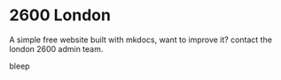 # 2600 London

A simple free website built with mkdocs,
want to improve it? contact the london 2600 admin team.

bleep
